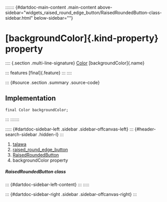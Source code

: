 ::::::: {#dartdoc-main-content .main-content above-sidebar="widgets_raised_round_edge_button/RaisedRoundedButton-class-sidebar.html" below-sidebar=""}
<div>

# [backgroundColor]{.kind-property} property

</div>

:::: {.section .multi-line-signature}
[Color](https://api.flutter.dev/flutter/painting/Color-class.html)
[backgroundColor]{.name}

::: features
[final]{.feature}
:::
::::

::: {#source .section .summary .source-code}
## Implementation

``` language-dart
final Color backgroundColor;
```
:::
:::::::

::::: {#dartdoc-sidebar-left .sidebar .sidebar-offcanvas-left}
::: {#header-search-sidebar .hidden-l}
:::

1.  [talawa](../../index.html)
2.  [raised_round_edge_button](../../widgets_raised_round_edge_button/)
3.  [RaisedRoundedButton](../../widgets_raised_round_edge_button/RaisedRoundedButton-class.html)
4.  backgroundColor property

##### RaisedRoundedButton class

::: {#dartdoc-sidebar-left-content}
:::
:::::

::: {#dartdoc-sidebar-right .sidebar .sidebar-offcanvas-right}
:::
